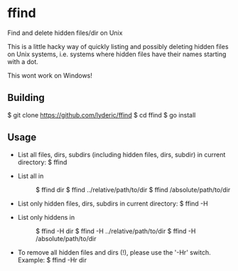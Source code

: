 # ffind
Find and delete hidden files/dir on Unix

This is a little hacky way of quickly listing and possibly deleting hidden files on Unix systems, i.e. systems where hidden files have their names starting with a dot.

This wont work on Windows!

## Building

   $ git clone https://github.com/lyderic/ffind
   $ cd ffind
   $ go install
   
## Usage

- List all files, dirs, subdirs (including hidden files, dirs, subdir) in current directory:
   $ ffind

- List all in <dir>
   $ ffind dir
   $ ffind ../relative/path/to/dir
   $ ffind /absolute/path/to/dir

- List only hidden files, dirs, subdirs in current directory:
   $ ffind -H

- List only hiddens in <dir>
   $ ffind -H dir
   $ ffind -H ../relative/path/to/dir
   $ ffind -H /absolute/path/to/dir

- To remove all hidden files and dirs (!), please use the '-Hr' switch. Example:
   $ ffind -Hr dir
